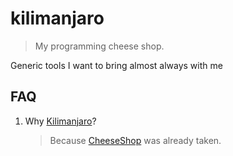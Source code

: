 # kilimanjaro
> My programming cheese shop.

Generic tools I want to bring almost always with me

## FAQ

1. Why [Kilimanjaro](https://en.wikipedia.org/wiki/Kilimanjaro_Expedition)?

    > Because [CheeseShop](https://en.wikipedia.org/wiki/Cheese_Shop_sketch) was already taken.
